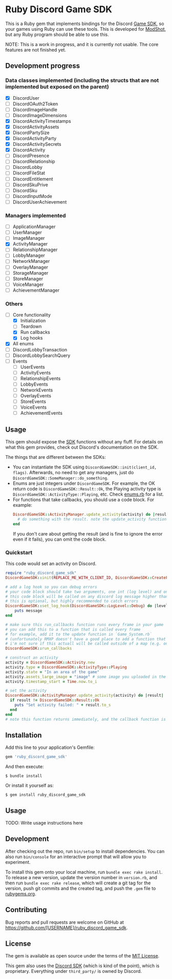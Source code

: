 # Ruby Discord Game SDK

This is a Ruby gem that implements bindings for the Discord [Game SDK](https://discord.com/developers/docs/game-sdk/discord), so your games using Ruby can use these tools. This is developed for [ModShot](https://github.com/Astrabit-ST/Modshot-Core), but any Ruby program should be able to use this.

NOTE: This is a work in progress, and it is currently not usable. The core features are not finished yet.

## Development progress

### Data classes implemented (including the structs that are not implemented but exposed on the parent)

- [x] DiscordUser
- [ ] DiscordOAuth2Token
- [ ] DiscordImageHandle
- [ ] DiscordImageDimensions
- [x] DiscordActivityTimestamps
- [x] DiscordActivityAssets
- [x] DiscordPartySize
- [x] DiscordActivityParty
- [x] DiscordActivitySecrets
- [x] DiscordActivity
- [ ] DiscordPresence
- [ ] DiscordRelationship
- [ ] DiscordLobby
- [ ] DiscordFileStat
- [ ] DiscordEntitlement
- [ ] DiscordSkuPrive
- [ ] DiscordSku
- [ ] DiscordInputMode
- [ ] DiscordUserAchievement

### Managers implemented
- [ ] ApplicationManager
- [ ] UserManager
- [ ] ImageManager
- [x] ActivityManager
- [ ] RelationshipManager
- [ ] LobbyManager
- [ ] NetworkManager
- [ ] OverlayManager
- [ ] StorageManager
- [ ] StoreManager
- [ ] VoiceManager
- [ ] AchievementManager

### Others
- [ ] Core functionality
  - [x] Initialization
  - [ ] Teardown
  - [x] Run callbacks
  - [x] Log hooks
- [x] All enums
- [ ] DiscordLobbyTransaction
- [ ] DiscordLobbySearchQuery
- [ ] Events
  - [ ] UserEvents
  - [ ] ActivityEvents
  - [ ] RelationshipEvents
  - [ ] LobbyEvents
  - [ ] NetworkEvents
  - [ ] OverlayEvents
  - [ ] StoreEvents
  - [ ] VoiceEvents
  - [ ] AchievementEvents

## Usage

This gem should expose the [SDK](https://discord.com/developers/docs/game-sdk/discord) functions without any fluff. For details on what this gem provides, check out Discord's documentation on the SDK.

The things that are different between the SDKs:
- You can instantiate the SDK using `DiscordGameSDK::init(client_id, flags)`. Afterwards, no need to get any managers, just do `DiscordGameSDK::SomeManager::do_something`.
- Enums are just integers under `DiscordGameSDK`. For example, the OK return code is `DiscordGameSDK::Result::Ok`, the Playing activity type is `DiscordGameSDK::ActivityType::Playing`, etc. Check [enums.rb](lib/ruby_discord_game_sdk/enums.rb) for a list.
- For functions that take callbacks, you should use a code block. For example:
  ```ruby
  DiscordGameSDK::ActivityManager.update_activity(activity) do |result|
    # do something with the result. note the update_activity function will return _before_ your code block is called.
  end
  ```
  If you don't care about getting the result (and is fine to ignore the error even if it fails), you can omit the code block.

### Quickstart

This code would set an activity on Discord.

```ruby
require "ruby_discord_game_sdk"
DiscordGameSDK::init(REPLACE_ME_WITH_CLIENT_ID, DiscordGameSDK::CreateFlags::Default)

# add a log hook so you can debug errors
# your code block should take two arguments, one int (log level) and one string
# this code block will be called on any discord log message higher than the level you specified
# this is optional, but highly recommended to catch errors
DiscordGameSDK::set_log_hook(DiscordGameSDK::LogLevel::Debug) do |level, message|
    puts message
end

# make sure this run_callbacks function runs every frame in your game
# you can add this to a function that is called every frame
# for example, add it to the update function in `Game_System.rb`
# (unfortunately RMXP doesn't have a good place to add a function that's called every frame,
# i'm not sure if this actuall will be called outside of a map (e.g. on the menu))
DiscordGameSDK::run_callbacks

# construct an activity
activity = DiscordGameSDK::Activity.new
activity.type = DiscordGameSDK::ActivityType::Playing
activity.state = "In an area of the game"
activity.assets_large_image = "image" # some image you uploaded in the developer portal
activity.timestamp_start = Time.now.to_i

# set the activity
DiscordGameSDK::ActivityManager.update_activity(activity) do |result|
  if result != DiscordGameSDK::Result::Ok
    puts "Set activity failed: " + result.to_s
  end
end
# note this function returns immediately, and the callback function is called later

```

## Installation

Add this line to your application's Gemfile:

```ruby
gem 'ruby_discord_game_sdk'
```

And then execute:

    $ bundle install

Or install it yourself as:

    $ gem install ruby_discord_game_sdk

## Usage

TODO: Write usage instructions here

## Development

After checking out the repo, run `bin/setup` to install dependencies. You can also run `bin/console` for an interactive prompt that will allow you to experiment.

To install this gem onto your local machine, run `bundle exec rake install`. To release a new version, update the version number in `version.rb`, and then run `bundle exec rake release`, which will create a git tag for the version, push git commits and the created tag, and push the `.gem` file to [rubygems.org](https://rubygems.org).

## Contributing

Bug reports and pull requests are welcome on GitHub at https://github.com/[USERNAME]/ruby_discord_game_sdk.

## License

The gem is available as open source under the terms of the [MIT License](https://opensource.org/licenses/MIT).

This gem also uses the [Discord SDK](https://discord.com/developers/docs/game-sdk/discord) (which is kind of the point), which is proprietary. Everything under `third_party/` is owned by Discord.
